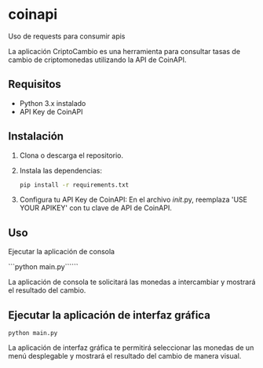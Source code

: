 # coinapi
Uso de requests para consumir apis

La aplicación CriptoCambio es una herramienta para consultar tasas de cambio de criptomonedas utilizando la API de CoinAPI.

## Requisitos

- Python 3.x instalado
- API Key de CoinAPI

## Instalación

1. Clona o descarga el repositorio.
2. Instala las dependencias:

   ```bash
   pip install -r requirements.txt

1. Configura tu API Key de CoinAPI:
En el archivo _init_.py, reemplaza 'USE YOUR APIKEY' con tu clave de API de CoinAPI.

## Uso

Ejecutar la aplicación de consola

```python main.py``````

La aplicación de consola te solicitará las monedas a intercambiar y mostrará el resultado del cambio.

## Ejecutar la aplicación de interfaz gráfica

``python main.py``

La aplicación de interfaz gráfica te permitirá seleccionar las monedas de un menú desplegable y mostrará el resultado del cambio de manera visual.

